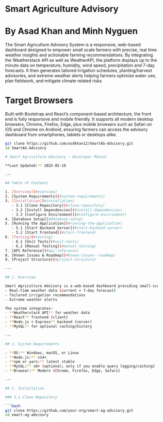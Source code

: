 # Smart Agriculture Advisory

# By Asad Khan and Minh Nyguen 

The Smart Agriculture Advisory System is a responsive, web-based dashboard designed to empower small scale farmers with precise, real time weather insights and actionable farming recommendations. By integrating the Weatherstack API as well as WeatherAPI, the platform displays up to the minute data on temperature, humidity, wind speed, precipitation and 7-day forecasts. It then generates tailored irrigation schedules, planting/harvest advisories, and extreme weather alerts helping farmers optimize water use, plan fieldwork, and mitigate climate related risks



# Target Browsers
Built with Bootstrap and React’s component-based architecture, the front end is fully responsive and mobile friendly. It supports all modern desktop browsers, Chrome, Firefox, Edge, plus mobile browsers such as Safari on iOS and Chrome on Android, ensuring farmers can access the advisory dashboard from smartphones, tablets or desktops alike.
```bash
git clone https://github.com/asdkhan12/SmartAG-Advisory.git
cd SmartAG-Advisory

# Smart Agriculture Advisory — Developer Manual

**Last Updated:** 2025-05-19

---

## Table of Contents

1. [Overview](#overview)  
2. [System Requirements](#system-requirements)  
3. [Installation](#installation)  
   - 3.1 [Clone Repository](#clone-repository)  
   - 3.2 [Install Dependencies](#install-dependencies)  
   - 3.3 [Configure Environment](#configure-environment)  
4. [Database Setup](#database-setup)  
5. [Running the Application](#running-the-application)  
   - 5.1 [Start Backend Server](#start-backend-server)  
   - 5.2 [Start Frontend](#start-frontend)  
6. [Testing](#testing)  
   - 6.1 [Unit Tests](#unit-tests)  
   - 6.2 [Manual Testing](#manual-testing)  
7. [API Reference](#api-reference)  
8. [Known Issues & Roadmap](#known-issues--roadmap)  
9. [Project Structure](#project-structure)  

---

## 1. Overview

Smart Agriculture Advisory is a web-based dashboard providing small-scale farmers with:
- Real-time weather data (current + 7-day forecast)  
- Tailored irrigation recommendations  
- Extreme weather alerts  

The system integrates:
- **Weatherstack API** for weather data  
- **React** frontend (client)  
- **Node.js + Express** backend (server)  
- **MySQL** for optional caching/history  

---

## 2. System Requirements

- **OS:** Windows, macOS, or Linux  
- **Node.js:** v14+  
- **npm or yarn:** latest stable  
- **MySQL:** v8+ (optional; only if you enable query logging/caching)  
- **Browser:** Modern (Chrome, Firefox, Edge, Safari)  

---

## 3. Installation

### 3.1 Clone Repository

```bash
git clone https://github.com/your-org/smart-ag-advisory.git
cd smart-ag-advisory



